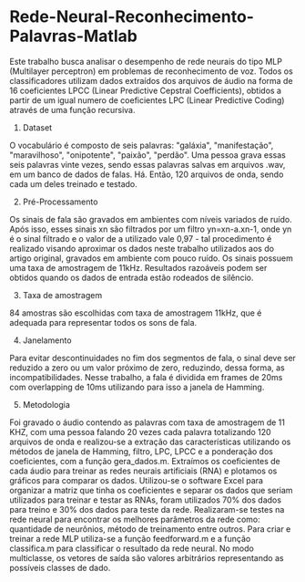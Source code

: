 # Rede-Neural-Reconhecimento-Palavras-Matlab
Este trabalho busca analisar o desempenho de rede neurais do tipo MLP (Multilayer perceptron) em problemas de reconhecimento de voz. Todos os classificadores utilizam dados extraídos dos arquivos de áudio na forma de 16 coeficientes LPCC (Linear Predictive Cepstral Coefficients), obtidos a partir de um igual numero de coeficientes LPC (Linear Predictive Coding) através de uma função recursiva.

1. Dataset

O vocabulário é composto de seis palavras: "galáxia", "manifestação", "maravilhoso", "onipotente", "paixão", "perdão". Uma pessoa grava essas seis palavras vinte vezes, sendo essas palavras salvas em arquivos .wav, em um banco de dados de falas. Há. Então, 120 arquivos de onda, sendo cada um deles treinado e testado.

2. Pré-Processamento

Os sinais de fala são gravados em ambientes com níveis variados de ruído. Após isso, esses sinais xn são filtrados por um filtro yn=xn-a.xn-1, onde yn é o sinal filtrado e o valor de a utilizado vale 0,97 - tal procedimento é realizado visando aproximar os dados neste trabalho utilizados aos do artigo original, gravados em ambiente com pouco ruído. Os sinais possuem uma taxa de amostragem de 11kHz. Resultados razoáveis podem ser obtidos quando os dados de entrada estão rodeados de silêncio.

3. Taxa de amostragem

84 amostras são escolhidas com taxa de amostragem 11kHz, que é adequada para representar todos os sons de fala.

4. Janelamento

Para evitar descontinuidades no fim dos segmentos de fala, o sinal deve ser reduzido a zero ou um valor próximo de zero, reduzindo, dessa forma, as incompatibilidades. Nesse trabalho, a fala é dividida em frames de 20ms com overlapping de 10ms utilizando para isso a janela de Hamming.

5. Metodologia

Foi gravado o áudio contendo as palavras com taxa de amostragem de 11 KHZ, com uma pessoa falando 20 vezes cada palavra totalizando 120 arquivos de onda e realizou-se a extração das características utilizando os métodos de janela de Hamming, filtro, LPC, LPCC e a ponderação dos coeficientes, com a função gera_dados.m. Extraímos os coeficientes de cada áudio para treinar as redes neurais artificiais (RNA) e plotamos os gráficos para comparar os dados.
Utilizou-se o software Excel para organizar a matriz que tinha os coeficientes e separar os dados que seriam utilizados para treinar e testar as RNAs, foram utilizados 70% dos dados para treino e 30% dos dados para teste da rede. Realizaram-se testes na rede neural para encontrar os melhores parâmetros da rede como: quantidade de neurônios, método de treinamento entre outros. Para criar e treinar a rede MLP utiliza-se a função feedforward.m e a função classifica.m para classificar o resultado da rede neural. No modo multiclasse, os vetores de saída são valores arbitrários representando as possíveis classes de dado.
